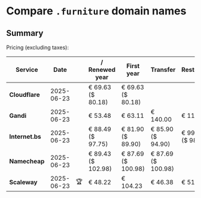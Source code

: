 # Compare `.furniture` domain names

## Summary

Pricing (excluding taxes):

| Service | Date |  | / Renewed year | First year | Transfer | Restoration |
|--|--|--|--|--|--|--|
| **Cloudflare** | 2025-06-23 |  | € 69.63<br>($ 80.18) | € 69.63<br>($ 80.18) |  |  |
| **Gandi** | 2025-06-23 |  | € 53.48 | € 63.11 | € 140.00 | € 114.51 |
| **Internet.bs** | 2025-06-23 |  | € 88.49<br>($ 97.75) | € 81.90<br>($ 89.90) | € 85.90<br>($ 94.90) | € 99.79<br>($ 98.69) |
| **Namecheap** | 2025-06-23 |  | € 89.43<br>($ 102.98) | € 87.69<br>($ 100.98) | € 87.69<br>($ 100.98) |  |
| **Scaleway** | 2025-06-23 | 🏆 | € 48.22 | € 104.23 | € 46.38 | € 51.74 |
